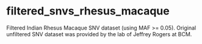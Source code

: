 # filtered_snvs_rhesus_macaque
Filtered Indian Rhesus Macaque SNV dataset (using MAF >= 0.05). Original unfiltered SNV dataset was provided by the lab of Jeffrey Rogers at BCM.
